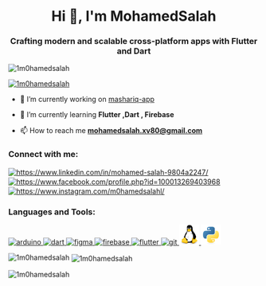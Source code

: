 <h1 align="center">Hi 👋, I'm MohamedSalah</h1>
<h3 align="center">Crafting modern and scalable cross-platform apps with Flutter and Dart</h3>

<p align="left"> <img src="https://komarev.com/ghpvc/?username=1m0hamedsalah&label=Profile%20views&color=0e75b6&style=flat" alt="1m0hamedsalah" /> </p>

<p align="left"> <a href="https://github.com/ryo-ma/github-profile-trophy"><img src="https://github-profile-trophy.vercel.app/?username=1m0hamedsalah" alt="1m0hamedsalah" /></a> </p>

- 🔭 I’m currently working on [mashariq-app](#)

- 🌱 I’m currently learning **Flutter ,Dart , Firebase**

- 📫 How to reach me **mohamedsalah.xv80@gmail.com**

<h3 align="left">Connect with me:</h3>
<p align="left">
<a href="https://linkedin.com/in/https://www.linkedin.com/in/mohamed-salah-9804a2247/" target="blank"><img align="center" src="https://raw.githubusercontent.com/rahuldkjain/github-profile-readme-generator/master/src/images/icons/Social/linked-in-alt.svg" alt="https://www.linkedin.com/in/mohamed-salah-9804a2247/" height="30" width="40" /></a>
<a href="https://fb.com/https://www.facebook.com/profile.php?id=100013269403968" target="blank"><img align="center" src="https://raw.githubusercontent.com/rahuldkjain/github-profile-readme-generator/master/src/images/icons/Social/facebook.svg" alt="https://www.facebook.com/profile.php?id=100013269403968" height="30" width="40" /></a>
<a href="https://instagram.com/https://www.instagram.com/m0hamedsalahl/" target="blank"><img align="center" src="https://raw.githubusercontent.com/rahuldkjain/github-profile-readme-generator/master/src/images/icons/Social/instagram.svg" alt="https://www.instagram.com/m0hamedsalahl/" height="30" width="40" /></a>
</p>

<h3 align="left">Languages and Tools:</h3>
<p align="left"> <a href="https://www.arduino.cc/" target="_blank" rel="noreferrer"> <img src="https://cdn.worldvectorlogo.com/logos/arduino-1.svg" alt="arduino" width="40" height="40"/> </a> <a href="https://dart.dev" target="_blank" rel="noreferrer"> <img src="https://www.vectorlogo.zone/logos/dartlang/dartlang-icon.svg" alt="dart" width="40" height="40"/> </a> <a href="https://www.figma.com/" target="_blank" rel="noreferrer"> <img src="https://www.vectorlogo.zone/logos/figma/figma-icon.svg" alt="figma" width="40" height="40"/> </a> <a href="https://firebase.google.com/" target="_blank" rel="noreferrer"> <img src="https://www.vectorlogo.zone/logos/firebase/firebase-icon.svg" alt="firebase" width="40" height="40"/> </a> <a href="https://flutter.dev" target="_blank" rel="noreferrer"> <img src="https://www.vectorlogo.zone/logos/flutterio/flutterio-icon.svg" alt="flutter" width="40" height="40"/> </a> <a href="https://git-scm.com/" target="_blank" rel="noreferrer"> <img src="https://www.vectorlogo.zone/logos/git-scm/git-scm-icon.svg" alt="git" width="40" height="40"/> </a> <a href="https://www.linux.org/" target="_blank" rel="noreferrer"> <img src="https://raw.githubusercontent.com/devicons/devicon/master/icons/linux/linux-original.svg" alt="linux" width="40" height="40"/> </a> <a href="https://www.python.org" target="_blank" rel="noreferrer"> <img src="https://raw.githubusercontent.com/devicons/devicon/master/icons/python/python-original.svg" alt="python" width="40" height="40"/> </a> </p>

<p><img align="left" src="https://github-readme-stats.vercel.app/api/top-langs?username=1m0hamedsalah&show_icons=true&locale=en&layout=compact" alt="1m0hamedsalah" /></p>

<p>&nbsp;<img align="center" src="https://github-readme-stats.vercel.app/api?username=1m0hamedsalah&show_icons=true&locale=en" alt="1m0hamedsalah" /></p>

<p><img align="center" src="https://github-readme-streak-stats.herokuapp.com/?user=1m0hamedsalah&" alt="1m0hamedsalah" /></p>
